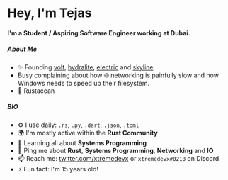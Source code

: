 # Hey, I'm Tejas

#### I'm a Student / Aspiring Software Engineer working at Dubai.

##### About Me

- ✨ Founding [volt](https://github.com/voltpkg/volt), [hydralite](https://github.com/hydralite/hydralite), [electric](https://github.com/electric-package-manager/electric) and [skyline](https://github.com/skyline-editor/skyline)
- Busy complaining about how 🌐 networking is painfully slow and how Windows needs to speed up their filesystem.
- 🦀 Rustacean

##### BIO

- ⚙️ I use daily: `.rs`, `.py`, `.dart`, `.json`, `.toml`
- 🌍 I'm mostly active within the **Rust Community**
- 🌱 Learning all about **Systems Programming**
- 💬 Ping me about **Rust**, **Systems Programming**, **Networking** and **IO**
- 📫 Reach me: [twitter.com/xtremedevx](https://twitter.com/xtremedevx) or `xtremedevx#0218` on Discord.
- ⚡️ Fun fact: I'm 15 years old!
